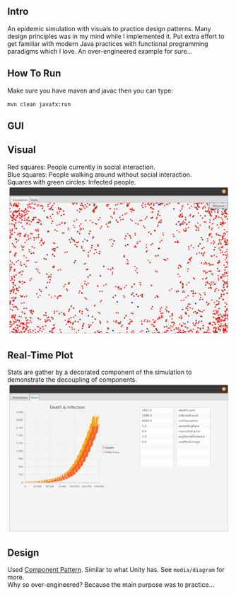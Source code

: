 ## Intro
An epidemic simulation with visuals to practice design patterns. Many design principles was in my mind while I implemented it. Put extra effort to get familiar with modern Java practices with functional programming paradigms which I love. An over-engineered example for sure...

## How To Run
Make sure you have maven and javac then you can type:
```
mvn clean javafx:run
```
## GUI
## Visual
Red squares: People currently in social interaction.  
Blue squares: People walking around without social interaction.  
Squares with green circles: Infected people.  
![fig1](media/1.png)
## Real-Time Plot
Stats are gather by a decorated component of the simulation to demonstrate the decoupling of components.
![fig2](media/2.png)

## Design
Used [Component Pattern](https://gameprogrammingpatterns.com/component.html). Similar to what Unity has. See ```media/diagram``` for more.  
Why so over-engineered? Because the main purpose was to practice...